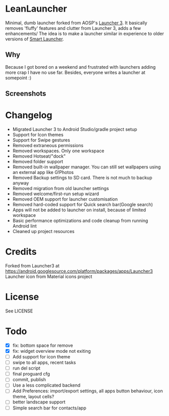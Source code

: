 LeanLauncher
============

Minimal, dumb launcher forked from AOSP's [Launcher 3](https://android.googlesource.com/platform/packages/apps/Launcher3/). It basically removes 'fluffy' features and clutter from Launcher 3, adds a few enhancements/
The idea is to make a launcher similar in experience to older versions of [Smart Launcher](https://play.google.com/store/apps/details?id=ginlemon.flowerfree).

Why
---
Because I got bored on a weekend and frustrated with launchers adding more crap I have no use far. Besides, everyone writes a launcher at somepoint :)

Screenshots
-----------

Changelog
=========

* Migrated Launcher 3 to Android Studio/gradle project setup
* Support for Icon themes
* Support for Swipe gestures
* Removed extraneous permissions
* Removed workspaces. Only one workspace
* Removed Hotseat/"dock"
* Removed folder support
* Removed built-in wallpaper manager. You can still set wallpapers using an external app like G!Photos 
* Removed Backup settings to SD card. There is not much to backup anyway
* Removed migration from old launcher settings
* Removed welcome/first-run setup wizard
* Removed OEM support for launcher customisation
* Removed hard-coded support for Quick search bar(Google search)
* Apps will not be added to launcher on install, because of limited workspace
* Basic performance optimizations and code cleanup from running Android lint
* Cleaned up project resources

Credits
=======

Forked from Launcher3 at https://android.googlesource.com/platform/packages/apps/Launcher3
Launcher icon from Material icons project

License
=======

See LICENSE

Todo
====

- [x] fix: bottom space for remove 
- [x] fix: widget overview mode not exiting
- [ ] Add support for icon theme
- [ ] swipe to all apps, recent tasks
- [ ] run del script
- [ ] final proguard cfg
- [ ] commit, publish
- [ ] Use a less complicated backend
- [ ] Add Preferences: import/export settings, all apps button behaviour, icon theme, layout cells?
- [ ] better landscape support
- [ ] Simple search bar for contacts/app
